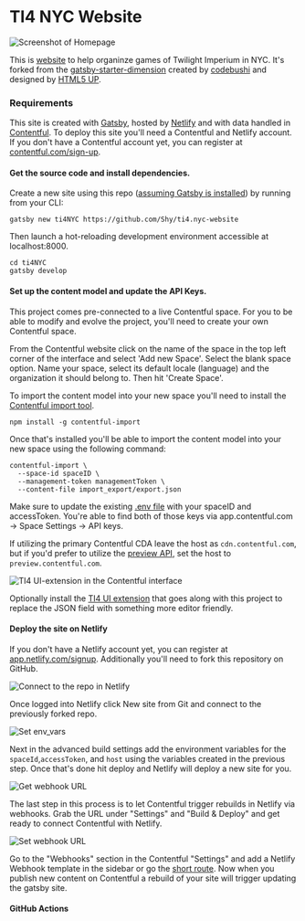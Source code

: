 # TI4 NYC Website

![Screenshot of Homepage](./images_readme/homepage.png)

This is [website](https://ti4.nyc/) to help organinze games of Twilight Imperium in NYC. It's forked from the [gatsby-starter-dimension](https://github.com/codebushi/gatsby-starter-dimension) created by [codebushi](https://github.com/codebushi) and designed by [HTML5 UP](https://html5up.net/).

### Requirements

This site is created with [Gatsby](https://http://gatsbyjs.org/), hosted by [Netlify](https://www.netlify.com/) and with data handled in [Contentful](https://www.contentful.com/). To deploy this site you'll need a Contentful and Netlify account. If you don't have a Contentful account yet, you can register at [contentful.com/sign-up](https://www.contentful.com/sign-up/).

#### Get the source code and install dependencies.

Create a new site using this repo ([assuming Gatsby is installed](https://www.gatsbyjs.org/docs/)) by running from your CLI:

```
gatsby new ti4NYC https://github.com/Shy/ti4.nyc-website
```

Then launch a hot-reloading development environment accessible at localhost:8000.

```
cd ti4NYC
gatsby develop
```

#### Set up the content model and update the API Keys.

This project comes pre-connected to a live Contentful space. For you to be able to modify and evolve the project, you'll need to create your own Contentful space.

From the Contentful website click on the name of the space in the top left corner of the interface and select 'Add new Space'. Select the blank space option. Name your space, select its default locale (language) and the organization it should belong to. Then hit 'Create Space'.

To import the content model into your new space you'll need to install the [Contentful import tool](https://github.com/contentful/contentful-import).

```
npm install -g contentful-import
```

Once that's installed you'll be able to import the content model into your new space using the following command:

```
contentful-import \
  --space-id spaceID \
  --management-token managementToken \
  --content-file import_export/export.json
  ```

Make sure to update the existing [.env file](https://github.com/Shy/ti4.nyc-website/blob/master/.env) with your spaceID and accessToken. You're able to find both of those keys via app.contentful.com -> Space Settings -> API keys.

If utilizing the primary Contentful CDA leave the host as `cdn.contentful.com`, but if you'd prefer to utilize the [preview API](https://www.contentful.com/developers/docs/references/content-preview-api/), set the host to `preview.contentful.com`.

![TI4 UI-extension in the Contentful interface](./images_readme/ui_extension.png)

Optionally install the [TI4 UI extension](https://github.com/Shy/ti4.nyc-ui-extension) that goes along with this project to replace the JSON field with something more editor friendly.


#### Deploy the site on Netlify

If you don't have a Netlify account yet, you can register at [app.netlify.com/signup](https://www.app.netlify.com/signup). Additionally you'll need to fork this repository on GitHub.

![Connect to the repo in Netlify](./images_readme/connect.png)

Once logged into Netlify click New site from Git and connect to the previously forked repo.

![Set env_vars](./images_readme/env_vars.png)

Next in the advanced build settings add the environment variables for the `spaceId`,`accessToken`, and `host` using the variables created in the previous step. Once that's done hit deploy and Netlify will deploy a new site for you.

![Get webhook URL](./images_readme/webhooknetlify.jpg)

The last step in this process is to let Contentful trigger rebuilds in Netlify via webhooks. Grab the URL under "Settings" and "Build & Deploy" and get ready to connect Contentful with Netlify.

![Set webhook URL](./images_readme/webhookcontentful.jpg)

Go to the "Webhooks" section in the Contentful "Settings" and add a Netlify Webhook template in the sidebar or go the [short route](https://app.contentful.com/deeplink?link=webhook-template&id=netlify-deploy-site). Now when you publish new content on Contentful a rebuild of your site will trigger updating the gatsby site.


#### GitHub Actions
